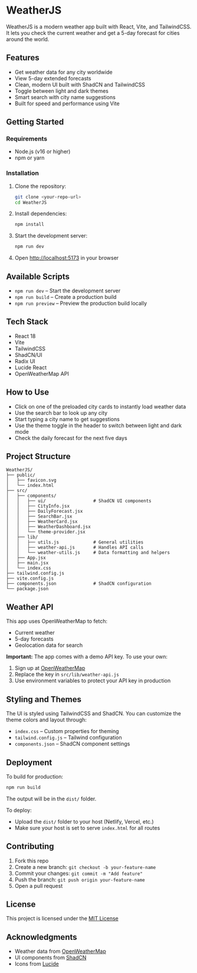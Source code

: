 # WeatherJS

WeatherJS is a modern weather app built with React, Vite, and TailwindCSS. It lets you check the current weather and get a 5-day forecast for cities around the world.

## Features

* Get weather data for any city worldwide
* View 5-day extended forecasts
* Clean, modern UI built with ShadCN and TailwindCSS
* Toggle between light and dark themes
* Smart search with city name suggestions
* Built for speed and performance using Vite

## Getting Started

### Requirements

* Node.js (v16 or higher)
* npm or yarn

### Installation

1. Clone the repository:

   ```bash
   git clone <your-repo-url>
   cd WeatherJS
   ```

2. Install dependencies:

   ```bash
   npm install
   ```

3. Start the development server:

   ```bash
   npm run dev
   ```

4. Open [http://localhost:5173](http://localhost:5173) in your browser

## Available Scripts

* `npm run dev` – Start the development server
* `npm run build` – Create a production build
* `npm run preview` – Preview the production build locally

## Tech Stack

* React 18
* Vite
* TailwindCSS
* ShadCN/UI
* Radix UI
* Lucide React
* OpenWeatherMap API

## How to Use

* Click on one of the preloaded city cards to instantly load weather data
* Use the search bar to look up any city
* Start typing a city name to get suggestions
* Use the theme toggle in the header to switch between light and dark mode
* Check the daily forecast for the next five days

## Project Structure

```
WeatherJS/
├── public/
│   ├── favicon.svg
│   └── index.html
├── src/
│   ├── components/
│   │   ├── ui/                  # ShadCN UI components
│   │   ├── CityInfo.jsx
│   │   ├── DailyForecast.jsx
│   │   ├── SearchBar.jsx
│   │   ├── WeatherCard.jsx
│   │   ├── WeatherDashboard.jsx
│   │   └── theme-provider.jsx
│   ├── lib/
│   │   ├── utils.js             # General utilities
│   │   ├── weather-api.js       # Handles API calls
│   │   └── weather-utils.js     # Data formatting and helpers
│   ├── App.jsx
│   ├── main.jsx
│   └── index.css
├── tailwind.config.js
├── vite.config.js
├── components.json              # ShadCN configuration
└── package.json
```

## Weather API

This app uses OpenWeatherMap to fetch:

* Current weather
* 5-day forecasts
* Geolocation data for search

**Important:** The app comes with a demo API key. To use your own:

1. Sign up at [OpenWeatherMap](https://openweathermap.org/api)
2. Replace the key in `src/lib/weather-api.js`
3. Use environment variables to protect your API key in production

## Styling and Themes

The UI is styled using TailwindCSS and ShadCN. You can customize the theme colors and layout through:

* `index.css` – Custom properties for theming
* `tailwind.config.js` – Tailwind configuration
* `components.json` – ShadCN component settings

## Deployment

To build for production:

```bash
npm run build
```

The output will be in the `dist/` folder.

To deploy:

* Upload the `dist/` folder to your host (Netlify, Vercel, etc.)
* Make sure your host is set to serve `index.html` for all routes

## Contributing

1. Fork this repo
2. Create a new branch: `git checkout -b your-feature-name`
3. Commit your changes: `git commit -m "Add feature"`
4. Push the branch: `git push origin your-feature-name`
5. Open a pull request

## License

This project is licensed under the [MIT License](LICENSE)

## Acknowledgments

* Weather data from [OpenWeatherMap](https://openweathermap.org/)
* UI components from [ShadCN](https://ui.shadcn.com/)
* Icons from [Lucide](https://lucide.dev/)
